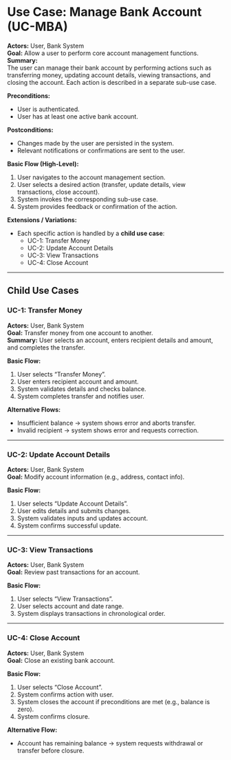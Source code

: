 # Use Case: Manage Bank Account (UC-MBA)

**Actors:** User, Bank System  
**Goal:** Allow a user to perform core account management functions.  
**Summary:**  
The user can manage their bank account by performing actions such as transferring money, updating account details, viewing transactions, and closing the account. Each action is described in a separate sub-use case.

**Preconditions:**  
- User is authenticated.  
- User has at least one active bank account.

**Postconditions:**  
- Changes made by the user are persisted in the system.  
- Relevant notifications or confirmations are sent to the user.

**Basic Flow (High-Level):**  
1. User navigates to the account management section.  
2. User selects a desired action (transfer, update details, view transactions, close account).  
3. System invokes the corresponding sub-use case.  
4. System provides feedback or confirmation of the action.

**Extensions / Variations:**  
- Each specific action is handled by a **child use case**:  
  - UC-1: Transfer Money  
  - UC-2: Update Account Details  
  - UC-3: View Transactions  
  - UC-4: Close Account

---

## Child Use Cases

### UC-1: Transfer Money
**Actors:** User, Bank System  
**Goal:** Transfer money from one account to another.  
**Summary:** User selects an account, enters recipient details and amount, and completes the transfer.

**Basic Flow:**  
1. User selects “Transfer Money”.  
2. User enters recipient account and amount.  
3. System validates details and checks balance.  
4. System completes transfer and notifies user.

**Alternative Flows:**  
- Insufficient balance → system shows error and aborts transfer.  
- Invalid recipient → system shows error and requests correction.

---

### UC-2: Update Account Details
**Actors:** User, Bank System  
**Goal:** Modify account information (e.g., address, contact info).  

**Basic Flow:**  
1. User selects “Update Account Details”.  
2. User edits details and submits changes.  
3. System validates inputs and updates account.  
4. System confirms successful update.

---

### UC-3: View Transactions
**Actors:** User, Bank System  
**Goal:** Review past transactions for an account.  

**Basic Flow:**  
1. User selects “View Transactions”.  
2. User selects account and date range.  
3. System displays transactions in chronological order.

---

### UC-4: Close Account
**Actors:** User, Bank System  
**Goal:** Close an existing bank account.  

**Basic Flow:**  
1. User selects “Close Account”.  
2. System confirms action with user.  
3. System closes the account if preconditions are met (e.g., balance is zero).  
4. System confirms closure.

**Alternative Flow:**  
- Account has remaining balance → system requests withdrawal or transfer before closure.
